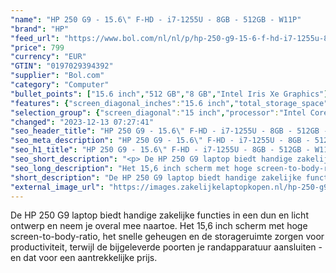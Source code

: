 ```yaml
---
"name": "HP 250 G9 - 15.6\" F-HD - i7-1255U - 8GB - 512GB - W11P"
"brand": "HP"
"feed_url": "https://www.bol.com/nl/nl/p/hp-250-g9-15-6-f-hd-i7-1255u-8gb-512gb-w11p/9300000119083058"
"price": 799
"currency": "EUR"
"GTIN": "0197029394392"
"supplier": "Bol.com"
"category": "Computer"
"bullet_points": ["15.6 inch","512 GB","8 GB","Intel Iris Xe Graphics"]
"features": {"screen_diagonal_inches":"15.6 inch","total_storage_space":"512 GB","memory_size":"8 GB","graphics_card":"Intel Iris Xe Graphics"}
"selection_group": {"screen_diagonal":"15 inch","processor":"Intel Core i7","changed_price_past_3_days":false,"product_family":"HP 250"}
"changed": "2023-12-13 07:27:41"
"seo_header_title": "HP 250 G9 - 15.6\" F-HD - i7-1255U - 8GB - 512GB - W11P"
"seo_meta_description": "HP 250 G9 - 15.6\" F-HD - i7-1255U - 8GB - 512GB - W11P"
"seo_h1_title": "HP 250 G9 - 15.6\" F-HD - i7-1255U - 8GB - 512GB - W11P"
"seo_short_description": "<p> De HP 250 G9 laptop biedt handige zakelijke functies in een dun en licht ontwerp en neem je overal mee naartoe."
"seo_long_description": "Het 15,6 inch scherm met hoge screen-to-body-ratio, het snelle geheugen en de storageruimte zorgen voor productiviteit, terwijl de bijgeleverde poorten je randapparatuur aansluiten - en dat voor een aantrekkelijke prijs. </p>"
"short_description": "De HP 250 G9 laptop biedt handige zakelijke functies in een dun en licht ontwerp en neem je overal mee naartoe. Het 15,6 inch scherm met hoge screen-to-body-ratio, het snelle geheugen en de storageruimte zorgen voor productiviteit, terwijl de bijgeleverde poorten je randapparatuur aansluiten - en dat voor een aantrekkelijke prijs."
"external_image_url": "https://images.zakelijkelaptopkopen.nl/hp-250-g9-15-6-f-hd-i7-1255u-8gb-512gb-w11p.webp"
---
```


<p> De HP 250 G9 laptop biedt handige zakelijke functies in een dun en licht ontwerp en neem je overal mee naartoe. Het 15,6 inch scherm met hoge screen-to-body-ratio, het snelle geheugen en de storageruimte zorgen voor productiviteit, terwijl de bijgeleverde poorten je randapparatuur aansluiten - en dat voor een aantrekkelijke prijs. </p>